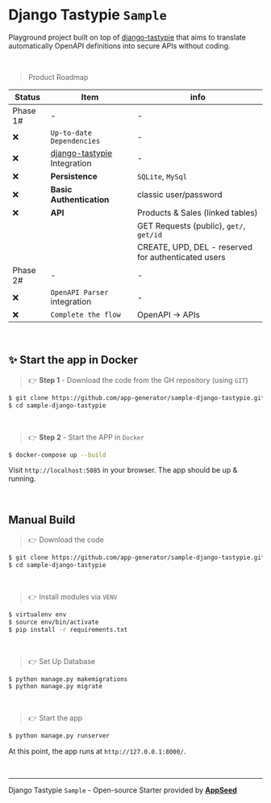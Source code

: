 # Django Tastypie `Sample`

Playground project built on top of [django-tastypie](https://github.com/django-tastypie/django-tastypie) that aims to translate automatically OpenAPI definitions into secure APIs without coding.

<br />

> Product Roadmap 

| Status | Item | info | 
| --- | --- | --- |
| Phase 1# | - | - |
| ❌ | `Up-to-date Dependencies` | - |
| ❌ | [django-tastypie](https://github.com/django-tastypie/django-tastypie) Integration | - |
| ❌ | **Persistence** | `SQLite`, `MySql` |
| ❌ | **Basic Authentication** | classic user/password |
| ❌ | **API** | Products & Sales (linked tables) |
|     |         | GET Requests (public), `get/`, `get/id`  |
|     |         | CREATE, UPD, DEL - reserved for authenticated users |
| Phase 2# | - | - |
| ❌ | `OpenAPI Parser` integration | - |
| ❌ | `Complete the flow` | OpenAPI -> APIs |

<br />

## ✨ Start the app in Docker

> 👉 **Step 1** - Download the code from the GH repository (using `GIT`) 

```bash
$ git clone https://github.com/app-generator/sample-django-tastypie.git
$ cd sample-django-tastypie
```

<br />

> 👉 **Step 2** - Start the APP in `Docker`

```bash
$ docker-compose up --build 
```

Visit `http://localhost:5085` in your browser. The app should be up & running.

<br />

## Manual Build 

> 👉 Download the code  

```bash
$ git clone https://github.com/app-generator/sample-django-tastypie.git
$ cd sample-django-tastypie
```

<br />

> 👉 Install modules via `VENV`  

```bash
$ virtualenv env
$ source env/bin/activate
$ pip install -r requirements.txt
```

<br />

> 👉 Set Up Database

```bash
$ python manage.py makemigrations
$ python manage.py migrate
```

<br />

> 👉 Start the app

```bash
$ python manage.py runserver
```

At this point, the app runs at `http://127.0.0.1:8000/`. 

<br />

---
Django Tastypie `Sample` - Open-source Starter provided by **[AppSeed](https://appseed.us/)**
